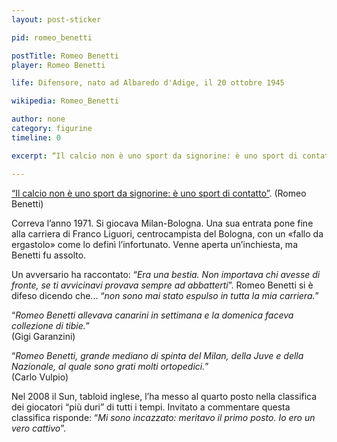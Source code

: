 ```yaml
---
layout: post-sticker

pid: romeo_benetti

postTitle: Romeo Benetti
player: Romeo Benetti

life: Difensore, nato ad Albaredo d'Adige, il 20 ottobre 1945

wikipedia: Romeo_Benetti

author: none
category: figurine
timeline: 0

excerpt: “Il calcio non è uno sport da signorine: è uno sport di contatto”

---
```

<a href="/guido-ara">“Il calcio non è uno sport da signorine: è uno sport di contatto”</a>. (Romeo Benetti)

Correva l’anno 1971. Si giocava Milan-Bologna. Una sua entrata pone fine alla carriera di Franco Liguori, centrocampista del Bologna, con un «fallo da ergastolo» come lo definì l’infortunato. Venne aperta un’inchiesta, ma Benetti fu assolto.


Un avversario ha raccontato: “_Era una bestia. Non importava chi avesse di fronte, se ti avvicinavi provava sempre ad abbatterti_”. Romeo Benetti si è difeso dicendo che... “_non sono mai stato espulso in tutta la mia carriera._”


“_Romeo Benetti allevava canarini in settimana e la domenica faceva collezione di tibie._”<br/>
(Gigi Garanzini)


“_Romeo Benetti, grande mediano di spinta del Milan, della Juve e della Nazionale, al quale sono grati molti ortopedici._”<br/>
(Carlo Vulpio)

Nel 2008 il Sun, tabloid inglese, l’ha messo al quarto posto nella classifica dei giocatori “più duri” di tutti i tempi. Invitato a commentare questa classifica risponde: “_Mi sono incazzato: meritavo il primo posto. Io ero un vero cattivo_”.
